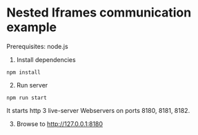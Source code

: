 # Nested Iframes communication example

Prerequisites: node.js

1. Install dependencies

`npm install`

2. Run server

`npm run start`

It starts http 3 live-server Webservers on ports 8180, 8181, 8182.

3. Browse to http://127.0.0.1:8180
